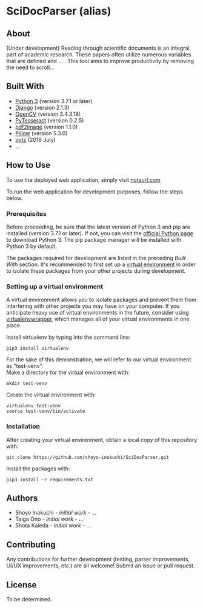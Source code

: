 # SciDocParser (alias)

## About
(Under development)
Reading through scientific documents is an integral part of academic research. These papers often utilize numerous variables that are defined and ... . This tool aims to improve productivity by removing the need to scroll...

## Built With
  * [Python 3](https://www.python.org/) (version 3.7.1 or later)
  * [Django](https://www.djangoproject.com/) (version 2.1.3)
  * [OpenCV](https://www.opencv.org/) (version 3.4.3.18)
  * [PyTesseract](https://github.com/madmaze/pytesseract) (version 0.2.5)
  * [pdf2image](https://github.com/Belval/pdf2image) (version 1.1.0)
  * [Pillow](https://python-pillow.org/) (version 5.3.0)
  * [pytz](http://pytz.sourceforge.net/) (2018 July)
  * ...
  
## How to Use
To use the deployed web application, simply visit [notaurl.com](https://github.com/shoyo-inokuchi/SciDocParser)  

To run the web application for development purposes, follow the steps below.
### Prerequisites
Before proceeding, be sure that the latest version of Python 3 and pip are installed (version 3.7.1 or later). If not, you can visit the [official Python page](https://www.python.org/) to download Python 3. The pip package manager will be installed with Python 3 by default.

The packages required for development are listed in the preceding *Built With* section. It's recommended to first set up a [virtual environment](https://docs.python.org/3/tutorial/venv.html) in order to isolate these packages from your other projects during development.

### Setting up a virtual environment
A virtual environment allows you to isolate packages and prevent them from interfering with other projects you may have on your computer. If you anticipate heavy use of virtual environments in the future, consider using [virtualenvwrapper](https://virtualenvwrapper.readthedocs.io/en/latest/), which manages all of your virtual environments in one place.

Install virtualenv by typing into the command line:

    pip3 install virtualenv

For the sake of this demonstration, we will refer to our virtual environment as "test-venv".  
Make a directory for the virtual environment with:

    mkdir test-venv
  
Create the virtual environment with:

    virtualenv test-venv
    source test-venv/bin/activate

### Installation
After creating your virtual environment, obtain a local copy of this repository with:

    git clone https://github.com/shoyo-inokuchi/SciDocParser.git
   
Install the packages with:

    pip3 install -r requirements.txt
   
## Authors
  * Shoyo Inokuchi - _initial work_ - ...
  * Taiga Ono - _initial work_ - ...
  * Shota Kaieda - _initial work_ - ...
  
## Contributing
Any contributions for further development (testing, parser improvements, UI/UX improvements, etc.) are all welcome!
Submit an issue or pull request.

## License
To be determined.
